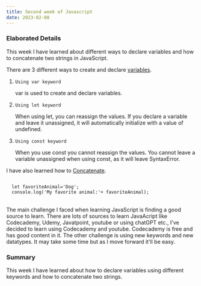 ```yaml
---
title: Second week of Javascript
date: 2023-02-08
---
```

<h3><b>Elaborated Details</b></h3>
<p>
This week I have learned about different ways to declare variables and how to concatenate two strings in JavaScript.
</p>
<p>
  There are 3 different ways to create and declare <a href="https://github.com/sriharsha0608/LanguageLearningBlog/blob/main/code/variables.js">variables</a>. 
  <ol type="1">
    <li><code>Using var keyword</code></li>
    <p> var is used to create and declare variables.</p>
    <li><code>Using let keyword</code></li>
    
<p>  When using let, you can reassign the values. If you declare a variable and leave it unassigned, it will automatically initialize with a value of undefined.</p>
    <li><code>Using const keyword</code></li>
    
 <p> When you use const you cannot reassign the values. You cannot leave a variable unassigned when using const, as it will leave SyntaxError. </p>
   </ol>
  </p>
<p>I have also learned how to <a href="https://github.com/sriharsha0608/LanguageLearningBlog/blob/main/code/concatenation.js"> Concatenate</a>.</p>
<code>
  let favoriteAnimal='Dog';
  console.log('My favorite animal:'+ favoriteAnimal);
</code>
<br>
<p>
The main challenge I faced when learning JavaScript is finding a good source to learn. There are lots of sources to learn JavaAcript like Codecademy, Udemy, Javatpoint,
youtube or using chatGPT etc., I've decided to learn using Codecademy and youtube. Codecademy is free and has good content in it. The other challenge is using new 
keywords and new datatypes. It may take some time but as I move forward it'll be easy.
  
  

</p>
<h3><b>Summary</b></h3>
<p>
This week I have learned about how to declare variables using different keywords and how to concatenate two strings. 
</p>
  
